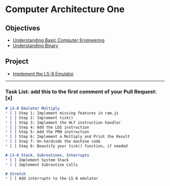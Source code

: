 # Computer Architecture One

## Objectives

* [Understanding Basic Computer Engineering](objectives/basic-comp-eng)
* [Understanding Binary](objectives/binary)

## Project

* [Implement the LS-8 Emulator](project/ls8)

***

### Task List: add this to the first comment of your Pull Request: [x]

```markdown
# LS-8 Emulator Multiply
* [ ] Step 1: Implement missing features in ram.js
* [ ] Step 2: Implement tick()
* [ ] Step 3: Implement the HLT instruction handler
* [ ] Step 4: Add the LDI instruction
* [ ] Step 5: Add the PRN instruction
* [ ] Step 6: Implement a Multiply and Print the Result
* [ ] Step 7: Un-hardcode the machine code
* [ ] Step 8: Beautify your tick() function, if needed

# LS-8 Stack, Subroutines, Interrupts
* [ ] Implement System Stack
* [ ] Implement Subroutine Calls

# Stretch
* [ ] Add interrupts to the LS-8 emulator
```
